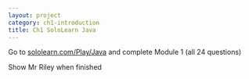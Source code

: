 ```yaml
---
layout: project
category: ch1-introduction
title: Ch1 SoloLearn Java
---
```


Go to [sololearn.com/Play/Java](https://www.sololearn.com/Play/Java) and complete Module 1 (all 24 questions)

Show Mr Riley when finished
